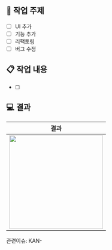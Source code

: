<!-- ## 📦 Release Note -->

## 📌 작업 주제
- [ ] UI 추가
- [ ] 기능 추가
- [ ] 리팩토링
- [ ] 버그 수정

## 📋 작업 내용
- [ ]

## 💻 결과
| 결과  |
| :--: |
| <img src = "" width ="250">| 




관련이슈: KAN-
